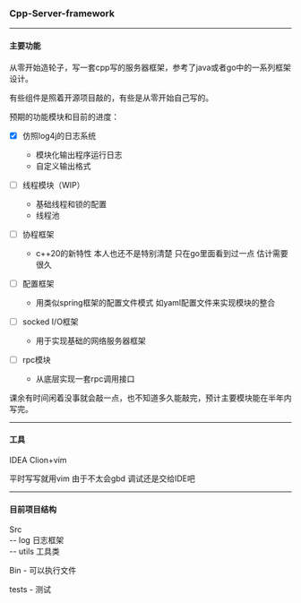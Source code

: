 ### Cpp-Server-framework

---

#### 主要功能

从零开始造轮子，写一套cpp写的服务器框架，参考了java或者go中的一系列框架设计。

有些组件是照着开源项目敲的，有些是从零开始自己写的。

预期的功能模块和目前的进度：

- [x] 仿照log4j的日志系统 
  - 模块化输出程序运行日志
  - 自定义输出格式

- [ ] 线程模块（WIP）
  - 基础线程和锁的配置
  - 线程池
- [ ] 协程框架
  - c++20的新特性 本人也还不是特别清楚 只在go里面看到过一点 估计需要很久
- [ ] 配置框架
  - 用类似spring框架的配置文件模式 如yaml配置文件来实现模块的整合
- [ ] socked I/O框架
  - 用于实现基础的网络服务器框架
- [ ] rpc模块
  - 从底层实现一套rpc调用接口

课余有时间闲着没事就会敲一点，也不知道多久能敲完，预计主要模块能在半年内写完。

---

#### 工具

IDEA Clion+vim

平时写写就用vim 由于不太会gbd 调试还是交给IDE吧

---

#### 目前项目结构

Src      
    -- log 日志框架     
    -- utils 工具类    

Bin - 可以执行文件

tests - 测试
